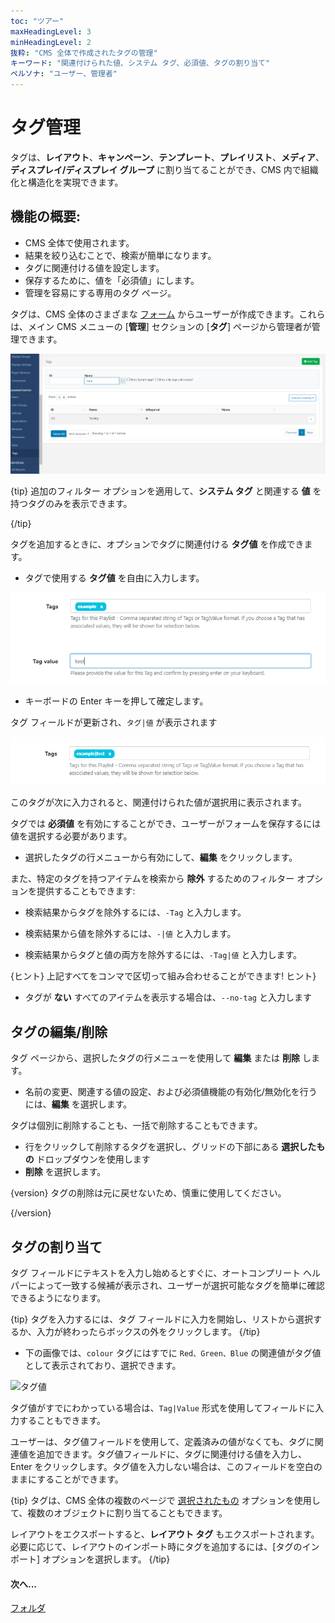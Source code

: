 ```yaml
---
toc: "ツアー"
maxHeadingLevel: 3
minHeadingLevel: 2
抜粋: "CMS 全体で作成されたタグの管理"
キーワード: "関連付けられた値、システム タグ、必須値、タグの割り当て"
ペルソナ: "ユーザー、管理者"
---
```


# タグ管理

タグは、**レイアウト**、**キャンペーン**、**テンプレート**、**プレイリスト**、**メディア**、**ディスプレイ/ディスプレイ グループ** に割り当てることができ、CMS 内で組織化と構造化を実現できます。

## 機能の概要:

- CMS 全体で使用されます。
- 結果を絞り込むことで、検索が簡単になります。
- タグに関連付ける値を設定します。
- 保存するために、値を「必須値」にします。
- 管理を容易にする専用のタグ ページ。

タグは、CMS 全体のさまざまな [フォーム](tour_cms_navigation.html#content-forms) からユーザーが作成できます。これらは、メイン CMS メニューの [**管理**] セクションの [**タグ**] ページから管理者が管理できます。

![タグ グリッド](img/v4_tour_tags_grid.png)

{tip}
追加のフィルター オプションを適用して、**システム タグ** と関連する **値** を持つタグのみを表示できます。

{/tip}

タグを追加するときに、オプションでタグに関連付ける **タグ値** を作成できます。

* タグで使用する **タグ値** を自由に入力します。

![タグ値](img/v4_tour_tags_value.png)

* キーボードの Enter キーを押して確定します。

タグ フィールドが更新され、`タグ|値` が表示されます

![更新されたタグ値](img/v4_tour_tags_updated_value.png)

このタグが次に入力されると、関連付けられた値が選択用に表示されます。

タグでは **必須値** を有効にすることができ、ユーザーがフォームを保存するには値を選択する必要があります。

- 選択したタグの行メニューから有効にして、**編集** をクリックします。

また、特定のタグを持つアイテムを検索から **除外** するためのフィルター オプションを提供することもできます:

- 検索結果からタグを除外するには、`-Tag` と入力します。

- 検索結果から値を除外するには、`-|値` と入力します。

- 検索結果からタグと値の両方を除外するには、`-Tag|値` と入力します。

{ヒント}
上記すべてをコンマで区切って組み合わせることができます!
ヒント}

- タグが **ない** すべてのアイテムを表示する場合は、`--no-tag` と入力します

## タグの編集/削除

タグ ページから、選択したタグの行メニューを使用して **編集** または **削除** します。

- 名前の変更、関連する値の設定、および必須値機能の有効化/無効化を行うには、**編集** を選択します。

タグは個別に削除することも、一括で削除することもできます。

- 行をクリックして削除するタグを選択し、グリッドの下部にある **選択したもの** ドロップダウンを使用します
- **削除** を選択します。

{version}
タグの削除は元に戻せないため、慎重に使用してください。

{/version}

## タグの割り当て

タグ フィールドにテキストを入力し始めるとすぐに、オートコンプリート ヘルパーによって一致する候補が表示され、ユーザーが選択可能なタグを簡単に確認できるようになります。

{tip}
タグを入力するには、タグ フィールドに入力を開始し、リストから選択するか、入力が終わったらボックスの外をクリックします。
{/tip}

- 下の画像では、`colour` タグにはすでに `Red、Green、Blue` の関連値がタグ値として表示されており、選択できます。

![タグ値](img/v4_tour_tags_related_value.png)

タグ値がすでにわかっている場合は、`Tag|Value` 形式を使用してフィールドに入力することもできます。

ユーザーは、タグ値フィールドを使用して、定義済みの値がなくても、タグに関連値を追加できます。タグ値フィールドに、タグに関連付ける値を入力し、Enter をクリックします。タグ値を入力しない場合は、このフィールドを空白のままにすることができます。

{tip}
タグは、CMS 全体の複数のページで [選択されたもの](tour_cms_navigation.html#content-multi-select---with-selected) オプションを使用して、複数のオブジェクトに割り当てることもできます。

レイアウトをエクスポートすると、**レイアウト タグ** もエクスポートされます。必要に応じて、レイアウトのインポート時にタグを追加するには、[タグのインポート] オプションを選択します。
{/tip}

#### 次へ...

[フォルダ](tour_folders.html)